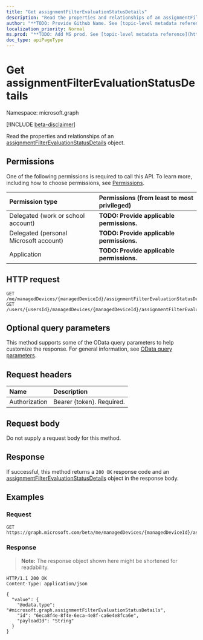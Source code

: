 ```yaml
---
title: "Get assignmentFilterEvaluationStatusDetails"
description: "Read the properties and relationships of an assignmentFilterEvaluationStatusDetails object."
author: "**TODO: Provide Github Name. See [topic-level metadata reference](https://msgo.azurewebsites.net/add/document/guidelines/metadata.html#topic-level-metadata)**"
localization_priority: Normal
ms.prod: "**TODO: Add MS prod. See [topic-level metadata reference](https://msgo.azurewebsites.net/add/document/guidelines/metadata.html#topic-level-metadata)**"
doc_type: apiPageType
---
```


# Get assignmentFilterEvaluationStatusDetails
Namespace: microsoft.graph

[!INCLUDE [beta-disclaimer](../../includes/beta-disclaimer.md)]

Read the properties and relationships of an [assignmentFilterEvaluationStatusDetails](../resources/assignmentfilterevaluationstatusdetails.md) object.

## Permissions
One of the following permissions is required to call this API. To learn more, including how to choose permissions, see [Permissions](/graph/permissions-reference).

|Permission type|Permissions (from least to most privileged)|
|:---|:---|
|Delegated (work or school account)|**TODO: Provide applicable permissions.**|
|Delegated (personal Microsoft account)|**TODO: Provide applicable permissions.**|
|Application|**TODO: Provide applicable permissions.**|

## HTTP request

<!-- {
  "blockType": "ignored"
}
-->
``` http
GET /me/managedDevices/{managedDeviceId}/assignmentFilterEvaluationStatusDetails/{assignmentFilterEvaluationStatusDetailsId}
GET /users/{usersId}/managedDevices/{managedDeviceId}/assignmentFilterEvaluationStatusDetails/{assignmentFilterEvaluationStatusDetailsId}
```

## Optional query parameters
This method supports some of the OData query parameters to help customize the response. For general information, see [OData query parameters](/graph/query-parameters).

## Request headers
|Name|Description|
|:---|:---|
|Authorization|Bearer {token}. Required.|

## Request body
Do not supply a request body for this method.

## Response

If successful, this method returns a `200 OK` response code and an [assignmentFilterEvaluationStatusDetails](../resources/assignmentfilterevaluationstatusdetails.md) object in the response body.

## Examples

### Request
<!-- {
  "blockType": "request",
  "name": "get_assignmentfilterevaluationstatusdetails"
}
-->
``` http
GET https://graph.microsoft.com/beta/me/managedDevices/{managedDeviceId}/assignmentFilterEvaluationStatusDetails/{assignmentFilterEvaluationStatusDetailsId}
```


### Response
>**Note:** The response object shown here might be shortened for readability.
<!-- {
  "blockType": "response",
  "truncated": true,
  "@odata.type": "microsoft.graph.assignmentFilterEvaluationStatusDetails"
}
-->
``` http
HTTP/1.1 200 OK
Content-Type: application/json

{
  "value": {
    "@odata.type": "#microsoft.graph.assignmentFilterEvaluationStatusDetails",
    "id": "6eca8f4e-8f4e-6eca-4e8f-ca6e4e8fca6e",
    "payloadId": "String"
  }
}
```

